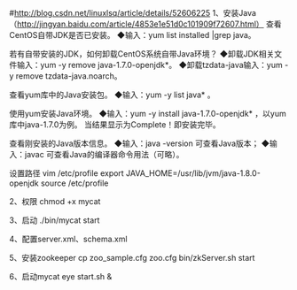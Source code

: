 #http://blog.csdn.net/linuxlsq/article/details/52606225
1、安装Java（http://jingyan.baidu.com/article/4853e1e51d0c101909f72607.html）
查看CentOS自带JDK是否已安装。
◆输入：yum list installed |grep java。


若有自带安装的JDK，如何卸载CentOS系统自带Java环境？
◆卸载JDK相关文件输入：yum -y remove java-1.7.0-openjdk*。
◆卸载tzdata-java输入：yum -y remove tzdata-java.noarch。



查看yum库中的Java安装包。
◆输入：yum -y list java* 。



使用yum安装Java环境。
◆输入：yum -y install java-1.7.0-openjdk* ，以yum库中java-1.7.0为例。 
  当结果显示为Complete！即安装完毕。


查看刚安装的Java版本信息。
◆输入：java -version 可查看Java版本；
◆输入：javac 可查看Java的编译器命令用法（可略）。

设置路径
vim /etc/profile
export JAVA_HOME=/usr/lib/jvm/java-1.8.0-openjdk
source /etc/profile

2、权限
chmod +x mycat

3、启动
./bin/mycat start

4、配置server.xml、schema.xml

5、安装zookeeper
cp zoo_sample.cfg zoo.cfg
bin/zkServer.sh start 

6、启动mycat eye
start.sh &

